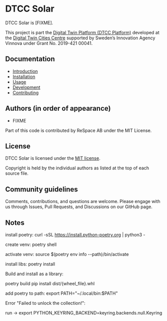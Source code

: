 # DTCC Solar

DTCC Solar is [FIXME].

This project is part the
[Digital Twin Platform (DTCC Platform)](https://gitlab.com/dtcc-platform)
developed at the
[Digital Twin Cities Centre](https://dtcc.chalmers.se/)
supported by Sweden’s Innovation Agency Vinnova under Grant No. 2019-421 00041.

## Documentation

* [Introduction](./doc/introduction.md)
* [Installation](./doc/installation.md)
* [Usage](./doc/usage.md)
* [Development](./doc/development.md)
* [Contributing](./doc/contributing.md)

## Authors (in order of appearance)

* FIXME

Part of this code is contributed by ReSpace AB under the MIT License.

## License

DTCC Solar is licensed under the
[MIT license](https://opensource.org/licenses/MIT).

Copyright is held by the individual authors as listed at the top of
each source file.

## Community guidelines

Comments, contributions, and questions are welcome. Please engage with
us through Issues, Pull Requests, and Discussions on our GitHub page.

## Notes

install poetry: curl -sSL https://install.python-poetry.org | python3 -

create venv: poetry shell

activate venv: source $(poetry env info --path)/bin/activate

install libs: poetry install

Build and install as a library:

poetry build
pip install dist/{wheel_file}.whl



add poetry to path: export  PATH="~/.local/bin:$PATH"

Error "Failed to unlock the collection!":

run -> export PYTHON_KEYRING_BACKEND=keyring.backends.null.Keyring
